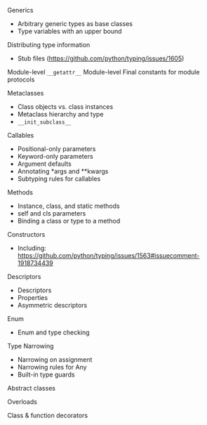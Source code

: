 

Generics
 - Arbitrary generic types as base classes
 - Type variables with an upper bound

Distributing type information
 - Stub files (https://github.com/python/typing/issues/1605)

Module-level `__getattr__`
Module-level Final constants for module protocols

Metaclasses
* Class objects vs. class instances
* Metaclass hierarchy and type
* `__init_subclass__`

Callables
* Positional-only parameters
* Keyword-only parameters
* Argument defaults
* Annotating *args and **kwargs
* Subtyping rules for callables

Methods
* Instance, class, and static methods
* self and cls parameters
* Binding a class or type to a method

Constructors
* Including: https://github.com/python/typing/issues/1563#issuecomment-1918734439

Descriptors
* Descriptors
* Properties
* Asymmetric descriptors

Enum
* Enum and type checking

Type Narrowing
* Narrowing on assignment
* Narrowing rules for Any
* Built-in type guards

Abstract classes

Overloads

Class & function decorators


